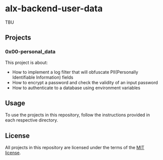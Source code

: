 # alx-backend-user-data
TBU

## Projects
### 0x00-personal_data
This project is about:
- How to implement a log filter that will obfuscate PII(Personally Identifiable Information) fields
- How to encrypt a password and check the validity of an input password
- How to authenticate to a database using environment variables

## Usage
To use the projects in this repository, follow the instructions provided in each respective directory.

## License
All projects in this repository are licensed under the terms of the [MIT license](LICENSE).